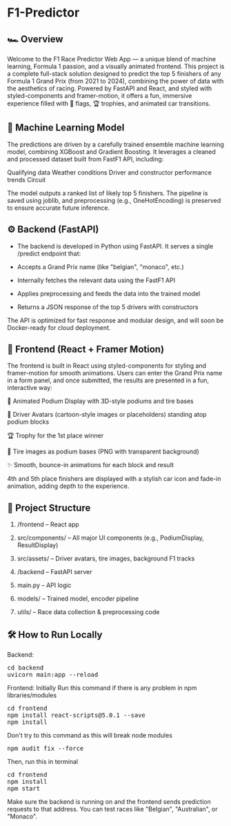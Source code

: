 # F1-Predictor

## 🏎️ Overview
Welcome to the F1 Race Predictor Web App — a unique blend of machine learning, Formula 1 passion, and a visually animated frontend. This project is a complete full-stack solution designed to predict the top 5 finishers of any Formula 1 Grand Prix (from 2021 to 2024), combining the power of data with the aesthetics of racing. Powered by FastAPI and React, and styled with styled-components and framer-motion, it offers a fun, immersive experience filled with 🏁 flags, 🏆 trophies, and animated car transitions.

## 🧠 Machine Learning Model
The predictions are driven by a carefully trained ensemble machine learning model, combining XGBoost and Gradient Boosting. It leverages a cleaned and processed dataset built from FastF1 API, including:

Qualifying data
Weather conditions
Driver and constructor performance trends
Circuit

The model outputs a ranked list of likely top 5 finishers. The pipeline is saved using joblib, and preprocessing (e.g., OneHotEncoding) is preserved to ensure accurate future inference.

## ⚙️ Backend (FastAPI)
+ The backend is developed in Python using FastAPI. It serves a single /predict endpoint that:

+ Accepts a Grand Prix name (like "belgian", "monaco", etc.)

+ Internally fetches the relevant data using the FastF1 API

+ Applies preprocessing and feeds the data into the trained model

+ Returns a JSON response of the top 5 drivers with constructors

The API is optimized for fast response and modular design, and will soon be Docker-ready for cloud deployment.

## 🎨 Frontend (React + Framer Motion)
The frontend is built in React using styled-components for styling and framer-motion for smooth animations. Users can enter the Grand Prix name in a form panel, and once submitted, the results are presented in a fun, interactive way:

🥇 Animated Podium Display with 3D-style podiums and tire bases

🏁 Driver Avatars (cartoon-style images or placeholders) standing atop podium blocks

🏆 Trophy for the 1st place winner

🛞 Tire images as podium bases (PNG with transparent background)

✨ Smooth, bounce-in animations for each block and result

4th and 5th place finishers are displayed with a stylish car icon and fade-in animation, adding depth to the experience.

## 🧩 Project Structure
1. /frontend – React app

2. src/components/ – All major UI components (e.g., PodiumDisplay, ResultDisplay)

3. src/assets/ – Driver avatars, tire images, background F1 tracks

4. /backend – FastAPI server

5. main.py – API logic

6. models/ – Trained model, encoder pipeline

7. utils/ – Race data collection & preprocessing code

## 🛠️ How to Run Locally
Backend:
<pre>
cd backend
uvicorn main:app --reload
</pre>

Frontend:
Initially Run this command if there is any problem in npm libraries/modules
<pre>
cd frontend
npm install react-scripts@5.0.1 --save
npm install
</pre>

Don't try to this command as this will break node modules
<pre>
npm audit fix --force
</pre>

Then, run this in terminal
<pre>
cd frontend
npm install
npm start
</pre>
Make sure the backend is running on and the frontend sends prediction requests to that address. You can test races like "Belgian", "Australian", or "Monaco".


